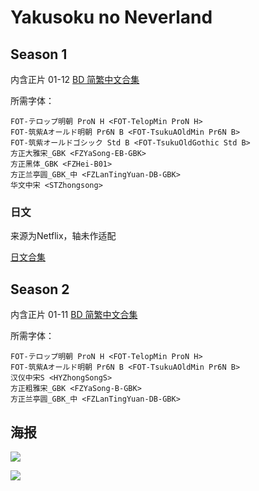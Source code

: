 # Yakusoku no Neverland

## Season 1

内含正片 01-12 [BD 简繁中文合集](https://github.com/Nekomoekissaten-SUB/Nekomoekissaten-Storage/releases/download/subtitle_pkg/Neverland_S1_BD_zho.7z)

所需字体：
```
FOT-テロップ明朝 ProN H <FOT-TelopMin ProN H>
FOT-筑紫Aオールド明朝 Pr6N B <FOT-TsukuAOldMin Pr6N B>
FOT-筑紫オールドゴシック Std B <FOT-TsukuOldGothic Std B>
方正大雅宋_GBK <FZYaSong-EB-GBK>
方正黑体_GBK <FZHei-B01>
方正兰亭圆_GBK_中 <FZLanTingYuan-DB-GBK>
华文中宋 <STZhongsong>
```

### 日文

来源为Netflix，轴未作适配

[日文合集](https://github.com/Nekomoekissaten-SUB/Nekomoekissaten-Storage/releases/download/subtitle_jpn/Neverland_S1_jpn_NFLX.7z)

## Season 2

内含正片 01-11 [BD 简繁中文合集](https://github.com/Nekomoekissaten-SUB/Nekomoekissaten-Storage/releases/download/subtitle_pkg/Neverland_S2_BD_zho.7z)

所需字体：
```
FOT-テロップ明朝 ProN H <FOT-TelopMin ProN H>
FOT-筑紫Aオールド明朝 Pr6N B <FOT-TsukuAOldMin Pr6N B>
汉仪中宋S <HYZhongSongS>
方正粗雅宋_GBK <FZYaSong-B-GBK>
方正兰亭圆_GBK_中 <FZLanTingYuan-DB-GBK>
```

## 海报

![](https://nekomoe.pages.dev/images/2019-01/neverland.png)

![](https://nekomoe.pages.dev/images/2021-01/YakusokunoNeverlandS2.png)